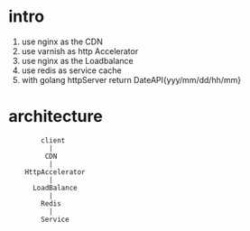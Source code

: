 # intro
1. use nginx as the CDN
2. use varnish as http Accelerator
3. use nginx as the Loadbalance
4. use redis as service cache
5. with golang httpServer return DateAPI{yyy/mm/dd/hh/mm}


# architecture
```
        client
          |
         CDN
          |
    HttpAccelerator
          |
      LoadBalance
          |
        Redis
          |
        Service
```


